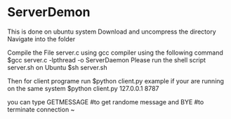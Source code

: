 # ServerDemon
This is done on ubuntu system
Download and uncompress the directory
Navigate into the folder

Compile the File server.c using gcc compiler using the following command
$gcc server.c -lpthread -o ServerDaemon
Please  run the shell script server.sh on Ubuntu
$sh server.sh


Then for client programe run
$python client.py <IP> <Port>
example if your are running on the same system
$python client.py 127.0.0.1 8787

you can type
GETMESSAGE 
#to get randome message and 
BYE
#to terminate connection
~               
